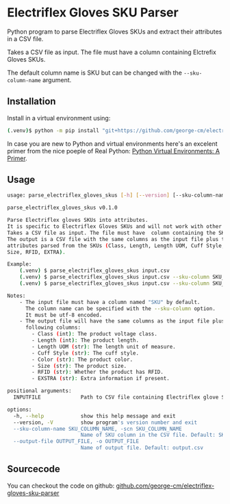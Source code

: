 # Electriflex Gloves SKU Parser

Python program to parse Electriflex Gloves SKUs and extract their attributes in a CSV file.

Takes a CSV file as input. The file must have a column containing Elctrefix Gloves SKUs.

The default column name is SKU but can be changed with the `--sku-column-name` argument.

## Installation

Install in a virtual environment using:

```sh
(.venv)$ python -m pip install "git+https://github.com/george-cm/electriflex-gloves-sku-parser#egg=electriflex-gloves-sku-parser"
```

In case you are new to Python and virtual environments here's an excelent primer from the nice poeple of Real Python: [Python Virtual Environments: A Primer][def].

## Usage

```sh
usage: parse_electriflex_gloves_skus [-h] [--version] [--sku-column-name SKU_COLUMN_NAME] [--output-file OUTPUT_FILE] INPUTFILE

parse_electriflex_gloves_skus v0.1.0

Parse Electriflex gloves SKUs into attributes.
It is specific to Electriflex Gloves SKUs and will not work with other SKUs.
Takes a CSV file as input. The file must have  column containing the SKUs.
The output is a CSV file with the same columns as the input file plus the
attributes parsed from the SKUs (Class, Length, Length UOM, Cuff Style, Color,
Size, RFID, EXTRA).

Example:
    (.venv) $ parse_electriflex_gloves_skus input.csv
    (.venv) $ parse_electriflex_gloves_skus input.csv --sku-column SKU_CODE
    (.venv) $ parse_electriflex_gloves_skus input.csv --sku-column SKU_CODE --output-file parsed_output.csv

Notes:
    - The input file must have a column named "SKU" by default.
      The column name can be specified with the --sku-column option.
      It must be utf-8 encoded.
    - The output file will have the same columns as the input file plus the
      following columns:
        - Class (int): The product voltage class.
        - Length (int): The product length.
        - Length UOM (str): The length unit of measure.
        - Cuff Style (str): The cuff style.
        - Color (str): The product color.
        - Size (str): The product size.
        - RFID (str): Whether the product has RFID.
        - EXSTRA (str): Extra information if present.

positional arguments:
  INPUTFILE             Path to CSV file containing Electriflex glove SKUs

options:
  -h, --help            show this help message and exit
  --version, -V         show program's version number and exit
  --sku-column-name SKU_COLUMN_NAME, -scn SKU_COLUMN_NAME
                        Name of SKU column in the CSV file. Default: SKU
  --output-file OUTPUT_FILE, -o OUTPUT_FILE
                        Name of output file. Default: output.csv
```

## Sourcecode

You can checkout the code on github: [github.com/george-cm/electriflex-gloves-sku-parser][def2]

[def]: https://realpython.com/python-virtual-environments-a-primer/ "Python Virtual Environments: A Primer"
[def2]: https://github.com/george-cm/electriflex-gloves-sku-parser "github.com/george-cm/electriflex-gloves-sku-parser"
